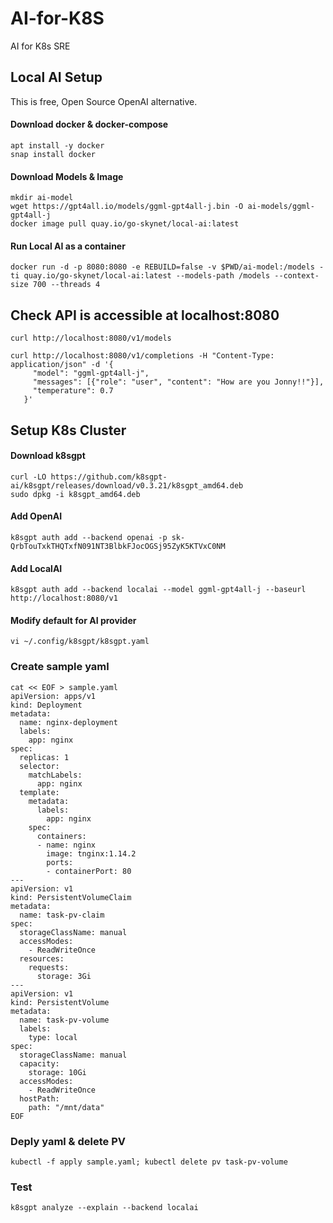 # AI-for-K8S
AI for K8s SRE

## Local AI Setup
This is free, Open Source OpenAI alternative.

#### Download docker & docker-compose
```
apt install -y docker
snap install docker
```

#### Download Models & Image
```
mkdir ai-model
wget https://gpt4all.io/models/ggml-gpt4all-j.bin -O ai-models/ggml-gpt4all-j
docker image pull quay.io/go-skynet/local-ai:latest
```

#### Run Local AI as a container
```docker run -d -p 8080:8080 -e REBUILD=false -v $PWD/ai-model:/models -ti quay.io/go-skynet/local-ai:latest --models-path /models --context-size 700 --threads 4```

## Check API is accessible at localhost:8080

```
curl http://localhost:8080/v1/models

curl http://localhost:8080/v1/completions -H "Content-Type: application/json" -d '{
     "model": "ggml-gpt4all-j",
     "messages": [{"role": "user", "content": "How are you Jonny!!"}],
     "temperature": 0.7
   }'
```

## Setup K8s Cluster


#### Download k8sgpt
```
curl -LO https://github.com/k8sgpt-ai/k8sgpt/releases/download/v0.3.21/k8sgpt_amd64.deb
sudo dpkg -i k8sgpt_amd64.deb
```

#### Add OpenAI 
```k8sgpt auth add --backend openai -p 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```

#### Add LocalAI 
```k8sgpt auth add --backend localai --model ggml-gpt4all-j --baseurl http://localhost:8080/v1``` 

#### Modify default for AI provider
```vi ~/.config/k8sgpt/k8sgpt.yaml```

### Create sample yaml

```
cat << EOF > sample.yaml
apiVersion: apps/v1
kind: Deployment
metadata:
  name: nginx-deployment
  labels:
    app: nginx
spec:
  replicas: 1
  selector:
    matchLabels:
      app: nginx
  template:
    metadata:
      labels:
        app: nginx
    spec:
      containers:
      - name: nginx
        image: tnginx:1.14.2
        ports:
        - containerPort: 80
---
apiVersion: v1
kind: PersistentVolumeClaim
metadata:
  name: task-pv-claim
spec:
  storageClassName: manual
  accessModes:
    - ReadWriteOnce
  resources:
    requests:
      storage: 3Gi
---
apiVersion: v1
kind: PersistentVolume
metadata:
  name: task-pv-volume
  labels:
    type: local
spec:
  storageClassName: manual
  capacity:
    storage: 10Gi
  accessModes:
    - ReadWriteOnce
  hostPath:
    path: "/mnt/data"
EOF
```

### Deply yaml & delete PV

```kubectl -f apply sample.yaml; kubectl delete pv task-pv-volume```

### Test

```k8sgpt analyze --explain --backend localai```


